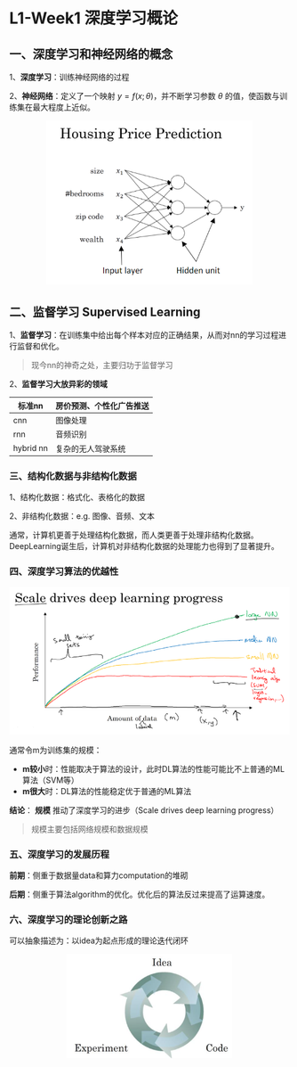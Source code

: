 # L1-Week1 深度学习概论

## 一、深度学习和神经网络的概念

1、**深度学习**：训练神经网络的过程

2、**神经网络**：定义了一个映射 $y=f(x;\theta)$，并不断学习参数 $\theta$ 的值，使函数与训练集在最大程度上近似。

<div align="center"><img src="../../../../TyporaPics/1.png" alt="1" style="zoom:67%;" /></div>

## 二、监督学习 Supervised Learning

1、**监督学习**：在训练集中给出每个样本对应的正确结果，从而对nn的学习过程进行监督和优化。

> 现今nn的神奇之处，主要归功于监督学习
> 

2、**监督学习大放异彩的领域**

| 标准nn | 房价预测、个性化广告推送 |
| --- | --- |
| cnn | 图像处理 |
| rnn | 音频识别 |
| hybrid nn | 复杂的无人驾驶系统 |

### 三、结构化数据与非结构化数据

1、结构化数据：格式化、表格化的数据

2、非结构化数据：e.g. 图像、音频、文本

通常，计算机更善于处理结构化数据，而人类更善于处理非结构化数据。DeepLearning诞生后，计算机对非结构化数据的处理能力也得到了显著提升。

### 四、深度学习算法的优越性

<div align="center"><img src="../../../../TyporaPics/2.png" alt="2" style="zoom: 67%;" /></div>

通常令m为训练集的规模：

- **m较小**时：性能取决于算法的设计，此时DL算法的性能可能比不上普通的ML算法（SVM等）
- **m很大**时：DL算法的性能稳定优于普通的ML算法

**结论**： **规模** 推动了深度学习的进步（Scale drives deep learning progress）

> 规模主要包括网络规模和数据规模
> 

### 五、深度学习的发展历程

**前期**：侧重于数据量data和算力computation的堆砌

**后期**：侧重于算法algorithm的优化。优化后的算法反过来提高了运算速度。

### 六、深度学习的理论创新之路

可以抽象描述为：以idea为起点形成的理论迭代闭环

<div align="center"><img src="../../../../TyporaPics/3.png" alt="3" style="zoom:67%;" /></div>